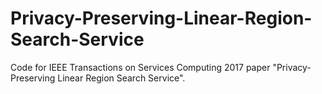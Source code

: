 # Privacy-Preserving-Linear-Region-Search-Service
Code for IEEE Transactions on Services Computing 2017 paper "Privacy-Preserving Linear Region Search Service".
